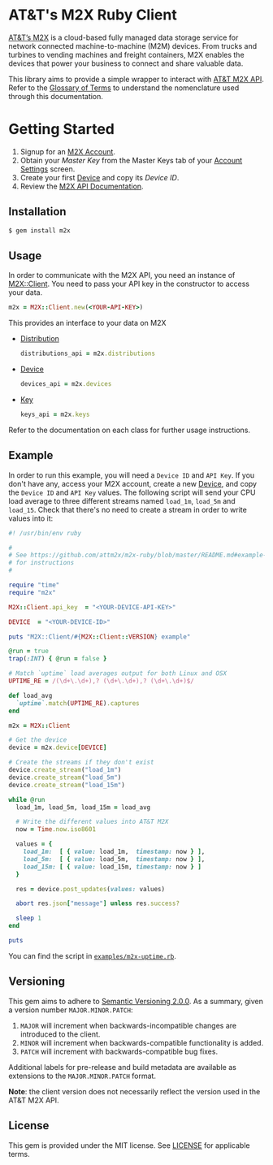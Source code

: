 # AT&T's M2X Ruby Client

[AT&T’s M2X](https://m2x.att.com/) is a cloud-based fully managed data storage service for network connected machine-to-machine (M2M) devices. From trucks and turbines to vending machines and freight containers, M2X enables the devices that power your business to connect and share valuable data.

This library aims to provide a simple wrapper to interact with [AT&T M2X API](https://m2x.att.com/developer/documentation/overview). Refer to the [Glossary of Terms](https://m2x.att.com/developer/documentation/glossary) to understand the nomenclature used through this documentation.


Getting Started
==========================
1. Signup for an [M2X Account](https://m2x.att.com/signup).
2. Obtain your _Master Key_ from the Master Keys tab of your [Account Settings](https://m2x.att.com/account) screen.
2. Create your first [Device](https://m2x.att.com/devices) and copy its _Device ID_.
3. Review the [M2X API Documentation](https://m2x.att.com/developer/documentation/overview).

## Installation

```bash
$ gem install m2x
```

## Usage

In order to communicate with the M2X API, you need an instance of [M2X::Client](lib/m2x/client.rb). You need to pass your API key in the constructor to access your data.

```ruby
m2x = M2X::Client.new(<YOUR-API-KEY>)
```

This provides an interface to your data on M2X

- [Distribution](lib/m2x/distribution.rb)
  ```ruby
  distributions_api = m2x.distributions
  ```

- [Device](lib/m2x/device.rb)
  ```ruby
  devices_api = m2x.devices
  ```

- [Key](lib/m2x/key.rb)
  ```ruby
  keys_api = m2x.keys
  ```

Refer to the documentation on each class for further usage instructions.

## Example

In order to run this example, you will need a `Device ID` and `API Key`. If you don't have any, access your M2X account, create a new [Device](https://m2x.att.com/devices), and copy the `Device ID` and `API Key` values. The following script will send your CPU load average to three different streams named `load_1m`, `load_5m` and `load_15`. Check that there's no need to create a stream in order to write values into it:

```ruby
#! /usr/bin/env ruby

#
# See https://github.com/attm2x/m2x-ruby/blob/master/README.md#example-usage
# for instructions
#

require "time"
require "m2x"

M2X::Client.api_key  = "<YOUR-DEVICE-API-KEY>"

DEVICE  = "<YOUR-DEVICE-ID>"

puts "M2X::Client/#{M2X::Client::VERSION} example"

@run = true
trap(:INT) { @run = false }

# Match `uptime` load averages output for both Linux and OSX
UPTIME_RE = /(\d+\.\d+),? (\d+\.\d+),? (\d+\.\d+)$/

def load_avg
  `uptime`.match(UPTIME_RE).captures
end

m2x = M2X::Client

# Get the device
device = m2x.device[DEVICE]

# Create the streams if they don't exist
device.create_stream("load_1m")
device.create_stream("load_5m")
device.create_stream("load_15m")

while @run
  load_1m, load_5m, load_15m = load_avg

  # Write the different values into AT&T M2X
  now = Time.now.iso8601

  values = {
    load_1m:  [ { value: load_1m,  timestamp: now } ],
    load_5m:  [ { value: load_5m,  timestamp: now } ],
    load_15m: [ { value: load_15m, timestamp: now } ]
  }

  res = device.post_updates(values: values)

  abort res.json["message"] unless res.success?

  sleep 1
end

puts


```

You can find the script in [`examples/m2x-uptime.rb`](examples/m2x-uptime.rb).

## Versioning

This gem aims to adhere to [Semantic Versioning 2.0.0](http://semver.org/). As a summary, given a version number `MAJOR.MINOR.PATCH`:

1. `MAJOR` will increment when backwards-incompatible changes are introduced to the client.
2. `MINOR` will increment when backwards-compatible functionality is added.
3. `PATCH` will increment with backwards-compatible bug fixes.

Additional labels for pre-release and build metadata are available as extensions to the `MAJOR.MINOR.PATCH` format.

**Note**: the client version does not necessarily reflect the version used in the AT&T M2X API.

## License

This gem is provided under the MIT license. See [LICENSE](LICENSE) for applicable terms.
